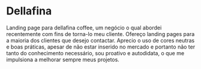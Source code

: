 # Dellafina
Landing page para dellafina coffee, um negócio o qual abordei recentemente com fins de torna-lo meu cliente. Ofereço landing pages para a maioria dos clientes que desejo contactar. Aprecio o uso de cores neutras e boas práticas, apesar de não estar inserido no mercado e portanto não ter tanto do conhecimento necessário,
sou proativo e autodidata, o que me impulsiona a melhorar sempre meus projetos.

